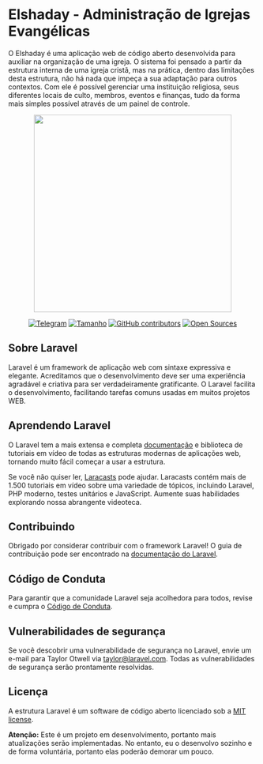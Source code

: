 # Elshaday - Administração de Igrejas Evangélicas

O Elshaday é uma aplicação web de código aberto desenvolvida para auxiliar na organização de uma igreja. O sistema foi pensado a partir da estrutura interna de uma igreja cristã, mas na prática, dentro das limitações desta estrutura, não há nada que impeça a sua adaptação para outros contextos. Com ele é possível gerenciar uma instituição religiosa, seus diferentes locais de culto, membros, eventos e finanças, tudo da forma mais simples possível através de um painel de controle.


<p align="center"><a href="https://laravel.com" target="_blank"><img src="https://raw.githubusercontent.com/laravel/art/master/logo-lockup/5%20SVG/2%20CMYK/1%20Full%20Color/laravel-logolockup-cmyk-red.svg" width="400"></a></p>


<p align="center">
<a href="https://t.me/k4k4rot0)"><img src="https://img.shields.io/badge/Meu-Telegram-red" alt="Telegram"></a>
<a href=""><img src="https://img.shields.io/github/repo-size/k4k4rot0/login?label=Tamanho" alt="Tamanho"></a>
<a href=""> <img alt="GitHub contributors" src="https://img.shields.io/github/contributors/k4k4rot0/project_idmp"></a>
<a href="https://github.com/ellerbrock/open-source-badges/"><img src="https://badges.frapsoft.com/os/v1/open-source.png?v=103" alt="Open Sources"></a>
</p>

## Sobre Laravel

Laravel é um framework de aplicação web com sintaxe expressiva e elegante. Acreditamos que o desenvolvimento deve ser uma experiência agradável e criativa para ser verdadeiramente gratificante. O Laravel facilita o desenvolvimento, facilitando tarefas comuns usadas em muitos projetos WEB.


## Aprendendo Laravel

O Laravel tem a mais extensa e completa [documentação](https://laravel.com/docs) e biblioteca de tutoriais em vídeo de todas as estruturas modernas de aplicações web, tornando muito fácil começar a usar a estrutura.

Se você não quiser ler, [Laracasts](https://laracasts.com) pode ajudar. Laracasts contém mais de 1.500 tutoriais em vídeo sobre uma variedade de tópicos, incluindo Laravel, PHP moderno, testes unitários e JavaScript. Aumente suas habilidades explorando nossa abrangente videoteca.


## Contribuindo

Obrigado por considerar contribuir com o framework Laravel! O guia de contribuição pode ser encontrado na [documentação do Laravel](https://laravel.com/docs/contributions).

## Código de Conduta

Para garantir que a comunidade Laravel seja acolhedora para todos, revise e cumpra o [Código de Conduta](https://laravel.com/docs/contributions#code-of-conduct).

## Vulnerabilidades de segurança

Se você descobrir uma vulnerabilidade de segurança no Laravel, envie um e-mail para Taylor Otwell via [taylor@laravel.com](mailto:taylor@laravel.com). Todas as vulnerabilidades de segurança serão prontamente resolvidas.


## Licença

A estrutura Laravel é um software de código aberto licenciado sob a [MIT license](https://opensource.org/licenses/MIT).

**Atenção:** Este é um projeto em desenvolvimento, portanto mais atualizações serão implementadas. No entanto, eu o desenvolvo sozinho e de forma voluntária, portanto elas poderão demorar um pouco.
